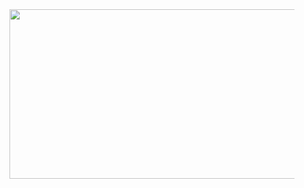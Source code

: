 <div id="header" align="center">
  <img src="https://github.com/vlaice/vlaice/blob/main/gif.gif" width="1000" height="300"/>
</div>



